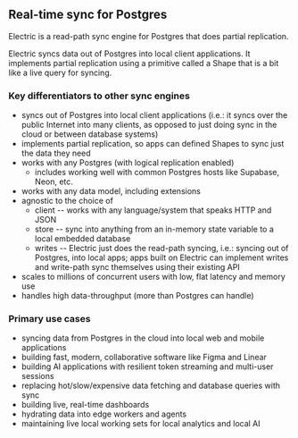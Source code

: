## Real-time sync for Postgres

Electric is a read-path sync engine for Postgres that does partial replication.

Electric syncs data out of Postgres into local client applications. It implements partial replication using a primitive called a Shape that is a bit like a live query for syncing.

### Key differentiators to other sync engines

- syncs out of Postgres into local client applications (i.e.: it syncs over the public Internet into many clients, as opposed to just doing sync in the cloud or between database systems)
- implements partial replication, so apps can defined Shapes to sync just the data they need
- works with any Postgres (with logical replication enabled)
  - includes working well with common Postgres hosts like Supabase, Neon, etc.
- works with any data model, including extensions
- agnostic to the choice of
  - client -- works with any language/system that speaks HTTP and JSON
  - store -- sync into anything from an in-memory state variable to a local embedded database
  - writes -- Electric just does the read-path syncing, i.e.: syncing out of Postgres, into local apps; apps built on Electric can implement writes and write-path sync themselves using their existing API
- scales to millions of concurrent users with low, flat latency and memory use
- handles high data-throughput (more than Postgres can handle)

### Primary use cases

- syncing data from Postgres in the cloud into local web and mobile applications
- building fast, modern, collaborative software like Figma and Linear
- building AI applications with resilient token streaming and multi-user sessions
- replacing hot/slow/expensive data fetching and database queries with sync
- building live, real-time dashboards
- hydrating data into edge workers and agents
- maintaining live local working sets for local analytics and local AI
